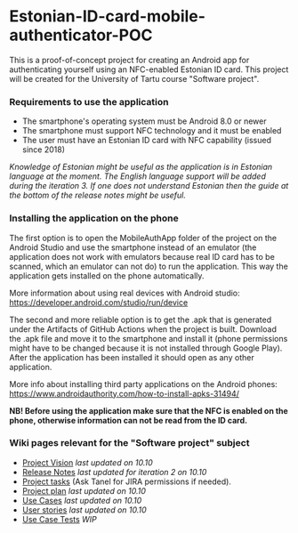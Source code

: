 # Estonian-ID-card-mobile-authenticator-POC

This is a proof-of-concept project for creating an Android app for authenticating yourself using an NFC-enabled Estonian ID card. This project will be created for the University of Tartu course "Software project".

### Requirements to use the application
* The smartphone's operating system must be Android 8.0 or newer
* The smartphone must support NFC technology and it must be enabled
* The user must have an Estonian ID card with NFC capability (issued since 2018)

_Knowledge of Estonian might be useful as the application is in Estonian language at the moment. The English language support will be added during the iteration 3. If one does not understand Estonian then the guide at the bottom of the release notes might be useful._

### Installing the application on the phone
The first option is to open the MobileAuthApp folder of the project on the Android Studio and use the smartphone instead of an emulator (the application does not work with emulators because real ID card has to be scanned, which an emulator can not do) to run the application. This way the application gets installed on the phone automatically.   

More information about using real devices with Android studio: https://developer.android.com/studio/run/device  

The second and more reliable option is to get the .apk that is generated under the Artifacts of GitHub Actions when the project is built. Download the .apk file and move it to the smartphone and install it (phone permissions might have to be changed because it is not installed through Google Play). After the application has been installed it should open as any other application.

More info about installing third party applications on the Android phones: https://www.androidauthority.com/how-to-install-apks-31494/  

**NB! Before using the application make sure that the NFC is enabled on the phone, otherwise information can not be read from the ID card.**

### Wiki pages relevant for the "Software project" subject
* [Project Vision](https://github.com/TanelOrumaa/Estonian-ID-card-mobile-authenticator-POC/wiki/Project-Vision) *last updated on 10.10*
* [Release Notes](https://github.com/TanelOrumaa/Estonian-ID-card-mobile-authenticator-POC/wiki/Release-notes) *last updated for iteration 2 on 10.10*
* [Project tasks](https://tvp-mobile-authentication.atlassian.net/jira/software/projects/MOB/boards/1/backlog) (Ask Tanel for JIRA permissions if needed).
* [Project plan](https://github.com/TanelOrumaa/Estonian-ID-card-mobile-authenticator-POC/wiki/Project-plan) *last updated on 10.10*
* [Use Cases](https://github.com/TanelOrumaa/Estonian-ID-card-mobile-authenticator-POC/wiki/Use-Cases) *last updated on 10.10*
* [User stories](https://github.com/TanelOrumaa/Estonian-ID-card-mobile-authenticator-POC/wiki/User-stories) *last updated on 10.10*
* [Use Case Tests](https://github.com/TanelOrumaa/Estonian-ID-card-mobile-authenticator-POC/wiki/Use-Case-Tests) *WIP*
